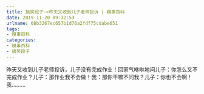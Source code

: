 ```yaml
---
title: 搞笑段子->昨天又收到儿子老师投诉 | 糗事百科
date: 2019-11-20 09:32:53
urlname: 08b3267ec657b1d76a2fdf75cdabe651
tags: 
- 糗事百科
categories:
- 糗事百科
- 搞笑段子
---
```

昨天又收到儿子老师投诉，儿子没有完成作业！回家气咻咻地问儿子：你怎么又不完成作业？儿子：那作业我不会做！我：那你干嘛不问我？儿子：你也不会啊！我………



